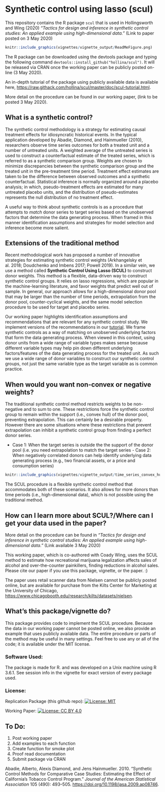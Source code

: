 
<!-- README.md is generated from README.Rmd. Please edit that file -->

# Synthetic control using lasso (scul)

This repository contains the R package `scul` that is used in
Hollingsworth and Wing (2020) *“Tactics for design and inference in
synthetic control studies: An applied example using high-dimensional
data.”* (Link to paper posted on 3 May 2020)

``` r
knitr::include_graphics(vignettes/vignette_output/ReadMeFigure.png)
```

The R package can be downloaded using the devtools package and typing
the following command `devtools::install_github("hollina/scul")`. It
will be released via CRAN once the working paper can be publicly posted
on-line (3 May 2020).

An in-depth tutorial of the package using publicly available data is
available here,
<https://raw.githack.com/hollina/scul/master/doc/scul-tutorial.html>.

More detail on the procedure can be found in our working paper, (link to
be posted 3 May 2020).

## What is a synthetic control?

The synthetic control methodology is a strategy for estimating causal
treatment effects for idiosyncratic historical events. In the typical
application developed by Abadie, Diamond, and Hainmueller (2010),
researchers observe time series outcomes for both a treated unit and a
number of untreated units. A weighted average of the untreated series is
used to construct a counterfactual estimate of the treated series, which
is referred to as a synthetic comparison group. Weights are chosen to
minimize discrepancies between the synthetic comparison group and the
treated unit in the pre-treatment time period. Treatment effect
estimates are taken to be the difference between observed outcomes and a
synthetic counterfactual. Statistical inference is normally organized
around a placebo analysis; in which, pseudo-treatment effects are
estimated for many untreated placebo units, and the distribution of
pseudo-estimates represents the null distribution of no treatment
effect.

A useful way to think about synthetic controls is as a procedure that
attempts to *match* donor series to target series based on the
unobserved factors that determine the data generating process. When
framed in this manner identification assumptions and strategies for
model selection and inference become more salient.

## Extensions of the traditional method

Recent methodological work has proposed a number of innovative
strategies for estimating synthetic control weights (Arkhangelsky et
al. 2018; Doudchenko and Imbens 2017; Powell 2019). In a similar vein,
we use a method called **Synthetic Control Using Lasso (SCUL)** to
construct donor weights. This method is a flexible, data-driven way to
construct synthetic control groups. It relies on lasso regressions,
which are popular in the machine-learning literature, and favor weights
that predict well out of sample. In general, our approach allows for a
high-dimensional donor pool that may be larger than the number of time
periods, extrapolation from the donor pool, counter-cyclical weights,
and the same model selection procedure to be used for target and placebo
series.

Our working paper highlights identification assumptions and
recommendations that are relevant for any synthetic control study. We
implement versions of the recommendations in our
[tutorial](https://raw.githack.com/hollina/scul/master/doc/scul-tutorial.html).
We frame synthetic controls as a way of matching on unobserved
underlying factors that form the data generating process. When viewed in
this context, using donor units from a wide range of variable types
makes sense because different variable types may help pin down different
underlying factors/features of the data generating process for the
treated unit. As such we use a wide range of donor variables to
construct our synthetic control groups, not just the same variable type
as the target variable as is common practice.

## When would you want non-convex or negative weights?

The traditional synthetic control method restricts weights to be
non-negative and to sum to one. These restrictions force the synthetic
control group to remain within the support (i.e., convex hull) of the
donor pool, preventing extrapolation. This can certainly be a desirable
property. However there are some situations where these restrictions
that prevent extrapolation can inhibit a synthetic control group from
finding a perfect donor series.

  - Case 1: When the target series is outside the the support of the
    donor pool (i.e. you need extrapolation to match the target series -
    Case 2: When negatively correlated donors can help identify
    underlying data generating process (e.g., two financial assets, or a
    price and consumption
series)

<!-- end list -->

``` r
knitr::include_graphics(vignettes/vignette_output/time_series_convex_hull.png)
```

The SCUL procedure is a flexible synthetic control method that
accommodates both of these scenarios. It also allows for more donors
than time periods (i.e., high-dimensional data), which is not possible
using the traditional
method.

## How can I learn more about SCUL?/Where can I get your data used in the paper?

More detail on the procedure can be found in *“Tactics for design and
inference in synthetic control studies: An applied example using
high-dimensional data.”* (Link available 3 May 2020)

This working paper, which is co-authored with Coady Wing, uses the SCUL
method to estimate how recreational marijuana legalization affects sales
of alcohol and over-the-counter painkillers, finding reductions in
alcohol sales. Please cite our paper if you use this package, vignette,
or the paper. :)

The paper uses retail scanner data from Nielsen cannot be publicly
posted online, but are available for purchase from the Kilts Center for
Marketing at the University of Chicago,
<https://www.chicagobooth.edu/research/kilts/datasets/nielsen>.

## What’s this package/vignette do?

This package provides code to implement the SCUL procedure. Because the
data in our working paper cannot be posted online, we also provide an
example that uses publicly available data. The entire procedure or parts
of the method may be useful in many settings. Feel free to use any or
all of the code; it is available under the MIT license.

### Software Used:

The package is made for R. and was developed on a Unix machine using R
3.6.1. See session info in the vignette for exact version of every
package used.

### License:

Replication Package (this github repo): [![License:
MIT](https://img.shields.io/badge/License-MIT-yellow.svg)](https://opensource.org/licenses/MIT)

Working Paper: [![License: CC
BY 4.0](https://img.shields.io/badge/License-CC%20BY%204.0-lightgrey.svg)](https://creativecommons.org/licenses/by/4.0/)

## To Do:

1.  Post working paper
2.  Add examples to each function
3.  Create function for smoke plot
4.  Proof read documentation
5.  Submit package via CRAN

<div id="refs" class="references">

<div id="ref-Abadie2010">

Abadie, Alberto, Alexis Diamond, and Jens Hainmueller. 2010. “Synthetic
Control Methods for Comparative Case Studies: Estimating the Effect of
California’s Tobacco Control Program.” *Journal of the American
Statistical Association* 105 (490): 493–505.
<https://doi.org/10.1198/jasa.2009.ap08746>.

</div>

</div>
